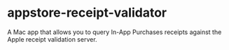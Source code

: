 # appstore-receipt-validator
A Mac app that allows you to query In-App Purchases receipts against the Apple receipt validation server.
